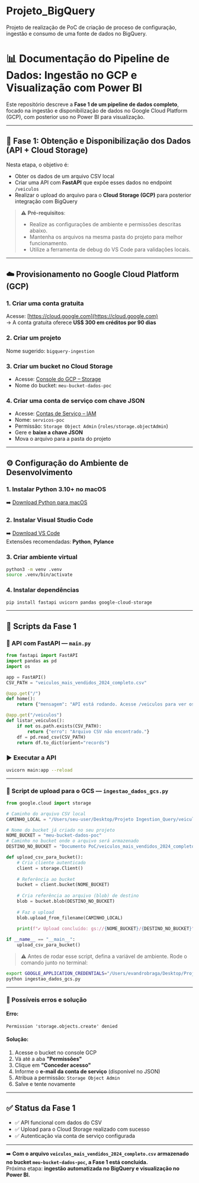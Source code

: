 # Projeto_BigQuery
Projeto de realização de PoC de criação de proceso de configuração, ingestão e consumo de uma fonte de dados no BigQuery.

# 📊 Documentação do Pipeline de Dados: Ingestão no GCP e Visualização com Power BI

Este repositório descreve a **Fase 1 de um pipeline de dados completo**, focado na ingestão e disponibilização de dados no Google Cloud Platform (GCP), com posterior uso no Power BI para visualização.

---

## 📌 Fase 1: Obtenção e Disponibilização dos Dados (API + Cloud Storage)

Nesta etapa, o objetivo é:

- Obter os dados de um arquivo CSV local
- Criar uma API com **FastAPI** que expõe esses dados no endpoint `/veiculos`
- Realizar o upload do arquivo para o **Cloud Storage (GCP)** para posterior integração com BigQuery

> ⚠️ **Pré-requisitos**:
> - Realize as configurações de ambiente e permissões descritas abaixo.
> - Mantenha os arquivos na mesma pasta do projeto para melhor funcionamento.
> - Utilize a ferramenta de debug do VS Code para validações locais.

---

## ☁️ Provisionamento no Google Cloud Platform (GCP)

### 1. Criar uma conta gratuita
Acesse: [https://cloud.google.com](https://cloud.google.com)  
→ A conta gratuita oferece **US$ 300 em créditos por 90 dias**

### 2. Criar um projeto
Nome sugerido: `bigquery-ingestion`

### 3. Criar um bucket no Cloud Storage
- Acesse: [Console do GCP – Storage](https://console.cloud.google.com/storage)
- Nome do bucket: `meu-bucket-dados-poc`

### 4. Criar uma conta de serviço com chave JSON
- Acesse: [Contas de Serviço – IAM](https://console.cloud.google.com/iam-admin/serviceaccounts)
- Nome: `servicos-poc`
- Permissão: `Storage Object Admin` (`roles/storage.objectAdmin`)
- Gere e **baixe a chave JSON**
- Mova o arquivo para a pasta do projeto

---

## ⚙️ Configuração do Ambiente de Desenvolvimento

### 1. Instalar Python 3.10+ no macOS
➡️ [Download Python para macOS](https://www.python.org/downloads/mac-osx/)

### 2. Instalar Visual Studio Code
➡️ [Download VS Code](https://code.visualstudio.com/)  
Extensões recomendadas: **Python**, **Pylance**

### 3. Criar ambiente virtual

```bash
python3 -m venv .venv
source .venv/bin/activate
```

### 4. Instalar dependências

```bash
pip install fastapi uvicorn pandas google-cloud-storage
```

---

## 📄 Scripts da Fase 1

### 🔹 API com FastAPI — `main.py`

```python
from fastapi import FastAPI
import pandas as pd
import os

app = FastAPI()
CSV_PATH = "veiculos_mais_vendidos_2024_completo.csv"

@app.get("/")
def home():
    return {"mensagem": "API está rodando. Acesse /veiculos para ver os dados."}

@app.get("/veiculos")
def listar_veiculos():
    if not os.path.exists(CSV_PATH):
        return {"erro": "Arquivo CSV não encontrado."}
    df = pd.read_csv(CSV_PATH)
    return df.to_dict(orient="records")
```

### ▶️ Executar a API

```bash
uvicorn main:app --reload
```

---

### 🔹 Script de upload para o GCS — `ingestao_dados_gcs.py`

```python
from google.cloud import storage

# Caminho do arquivo CSV local
CAMINHO_LOCAL = "/Users/seu-user/Desktop/Projeto Ingestion_Query/veiculos_mais_vendidos_2024_completo.csv"

# Nome do bucket já criado no seu projeto
NOME_BUCKET = "meu-bucket-dados-poc"
# Caminho no bucket onde o arquivo será armazenado
DESTINO_NO_BUCKET = "Documento PoC/veiculos_mais_vendidos_2024_completo.csv"

def upload_csv_para_bucket():
    # Cria cliente autenticado
    client = storage.Client()
    
    # Referência ao bucket
    bucket = client.bucket(NOME_BUCKET)
    
    # Cria referência ao arquivo (blob) de destino
    blob = bucket.blob(DESTINO_NO_BUCKET)
    
    # Faz o upload
    blob.upload_from_filename(CAMINHO_LOCAL)
    
    print(f"✔️ Upload concluído: gs://{NOME_BUCKET}/{DESTINO_NO_BUCKET}")

if __name__ == "__main__":
    upload_csv_para_bucket()
```

> ⚠️ Antes de rodar esse script, defina a variável de ambiente. Rode o comando junto no terminal:

```bash
export GOOGLE_APPLICATION_CREDENTIALS="/Users/evandrobraga/Desktop/Projeto Ingestion_Query/bigquery-ingestion-key.json"
python ingestao_dados_gcs.py
```

---

### 🚧 Possíveis erros e solução

#### Erro:
```
Permission 'storage.objects.create' denied
```

#### Solução:
1. Acesse o bucket no console GCP
2. Vá até a aba **"Permissões"**
3. Clique em **"Conceder acesso"**
4. Informe o **e-mail da conta de serviço** (disponível no JSON)
5. Atribua a permissão: `Storage Object Admin`
6. Salve e tente novamente

---

## ✅ Status da Fase 1

- ✅ API funcional com dados do CSV
- ✅ Upload para o Cloud Storage realizado com sucesso
- ✅ Autenticação via conta de serviço configurada

---

➡️ **Com o arquivo `veiculos_mais_vendidos_2024_completo.csv` armazenado no bucket `meu-bucket-dados-poc`, a Fase 1 está concluída.**  
Próxima etapa: **ingestão automatizada no BigQuery e visualização no Power BI.**
